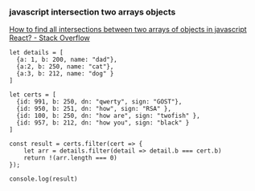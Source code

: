 ###  javascript intersection two arrays objects


[How to find all intersections between two arrays of objects in javascript React? - Stack Overflow](https://stackoverflow.com/questions/57674783/how-to-find-all-intersections-between-two-arrays-of-objects-in-javascript-react "How to find all intersections between two arrays of objects in javascript React? - Stack Overflow")


 

```
let details = [
  {a: 1, b: 200, name: "dad"}, 
  {a:2, b: 250, name: "cat"}, 
  {a:3, b: 212, name: "dog" } 
] 

let certs = [
  {id: 991, b: 250, dn: "qwerty", sign: "GOST"}, 
  {id: 950, b: 251, dn: "how", sign: "RSA" }, 
  {id: 100, b: 250, dn: "how are", sign: "twofish" }, 
  {id: 957, b: 212, dn: "how you", sign: "black" }
] 

const result = certs.filter(cert => {
	let arr = details.filter(detail => detail.b === cert.b)
	return !(arr.length === 0)
});

console.log(result)
```
